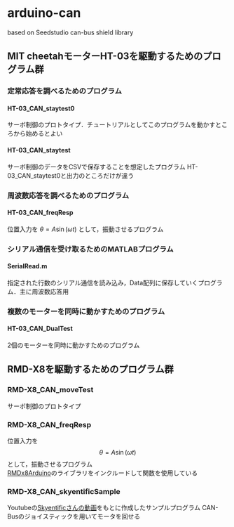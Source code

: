 # arduino-can
based on Seedstudio can-bus shield library

## MIT cheetahモーターHT-03を駆動するためのプログラム群

### 定常応答を調べるためのプログラム

#### HT-03_CAN_staytest0

サーボ制御のプロトタイプ．チュートリアルとしてこのプログラムを動かすところから始めるとよい

#### HT-03_CAN_staytest

サーボ制御のデータをCSVで保存することを想定したプログラム
HT-03_CAN_staytest0と出力のところだけが違う

### 周波数応答を調べるためのプログラム

#### HT-03_CAN_freqResp

位置入力を $\theta=A\sin(\omega t)$ として，振動させるプログラム

### シリアル通信を受け取るためのMATLABプログラム

#### SerialRead.m

指定された行数のシリアル通信を読み込み，Data配列に保存していくプログラム．主に周波数応答用

### 複数のモーターを同時に動かすためのプログラム

#### HT-03_CAN_DualTest

2個のモーターを同時に動かすためのプログラム


## RMD-X8を駆動するためのプログラム群

### RMD-X8_CAN_moveTest

サーボ制御のプロトタイプ

### RMD-X8_CAN_freqResp

位置入力を $$\theta=A\sin(\omega t)$$ として，振動させるプログラム  
[RMDx8Arduino](https://github.com/bump5236/RMDx8Arduino)のライブラリをインクルードして関数を使用している

### RMD-X8_CAN_skyentificSample

Youtubeの[Skyentificさんの動画](https://www.youtube.com/watch?v=gsOPZltbvgM&t=447s)をもとに作成したサンプルプログラム
CAN-Busのジョイスティックを用いてモータを回せる